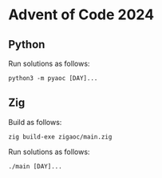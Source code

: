 # Advent of Code 2024

## Python

Run solutions as follows:

```
python3 -m pyaoc [DAY]...
```

## Zig

Build as follows:

```
zig build-exe zigaoc/main.zig
```

Run solutions as follows:

```
./main [DAY]...
```
